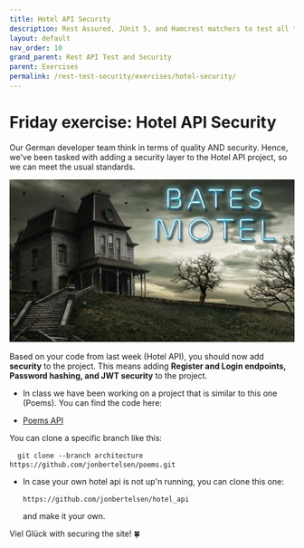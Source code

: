 ```yaml
---
title: Hotel API Security
description: Rest Assured, JUnit 5, and Hamcrest matchers to test all the finished endpoints.
layout: default
nav_order: 10
grand_parent: Rest API Test and Security
parent: Exercises
permalink: /rest-test-security/exercises/hotel-security/
---
```

# Friday exercise: Hotel API Security

Our German developer team think in terms of quality AND security. Hence, we've been tasked with adding a security layer to the Hotel API project, so we can meet the usual standards.

![Bates hotel](./images/bates_hotel.jpg)

Based on your code from last week (Hotel API), you should now add **security** to the project. This means adding **Register and Login endpoints, Password hashing, and JWT security** to the project.

- In class we have been working on a project that is similar to this one (Poems). You can find the code here:

- [Poems API](https://github.com/jonbertelsen/poems/tree/security?tab=readme-ov-file#security-branch)

You can clone a specific branch like this:

      git clone --branch architecture https://github.com/jonbertelsen/poems.git

- In case your own hotel api is not up'n running, you can clone this one:

      https://github.com/jonbertelsen/hotel_api 

  and make it your own.

Viel Glück with securing the site! 🍀
